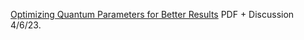 [Optimizing Quantum Parameters for Better Results](https://www.chemicalqdevice.com/optimizing-quantum-parameters-for-better-results) PDF + Discussion 4/6/23.
